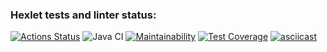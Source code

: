 ### Hexlet tests and linter status:
[![Actions Status](https://github.com/dariazem25/java-project-lvl2/workflows/hexlet-check/badge.svg)](https://github.com/dariazem25/java-project-lvl2/actions)
![Java CI](https://github.com/dariazem25/java-project-lvl2/workflows/Java%20CI/badge.svg)
[![Maintainability](https://api.codeclimate.com/v1/badges/17699fa3c07c9d344c71/maintainability)](https://codeclimate.com/github/dariazem25/java-project-lvl2/maintainability)
[![Test Coverage](https://api.codeclimate.com/v1/badges/17699fa3c07c9d344c71/test_coverage)](https://codeclimate.com/github/dariazem25/java-project-lvl2/test_coverage)
[![asciicast](https://asciinema.org/a/ZGb1ATJqWBhOnC5YOaBLZWmYJ.svg)](https://asciinema.org/a/ZGb1ATJqWBhOnC5YOaBLZWmYJ)
